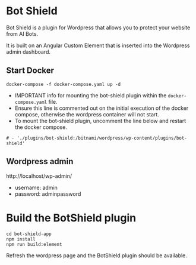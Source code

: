 # Bot Shield

Bot Shield is a plugin for Wordpress that allows you to protect your website from AI Bots.

It is built on an Angular Custom Element that is inserted into the Wordpress admin dashboard.

## Start Docker
```
docker-compose -f docker-compose.yaml up -d
```

* IMPORTANT info for mounting the bot-shield plugin within the `docker-compose.yaml` file.
* Ensure this line is commented out on the initial execution of the docker compose, otherwise the wordpress container will not start.
* To mount the bot-shield plugin, uncomment the line below and restart the docker compose.
```
# - './plugins/bot-shield:/bitnami/wordpress/wp-content/plugins/bot-shield'
```



## Wordpress admin
http://localhost/wp-admin/

* username: admin
* password: adminpassword


# Build the BotShield plugin

```
cd bot-shield-app
npm install
npm run build:element
```

Refresh the wordpress page and the BotShield plugin should be available.
